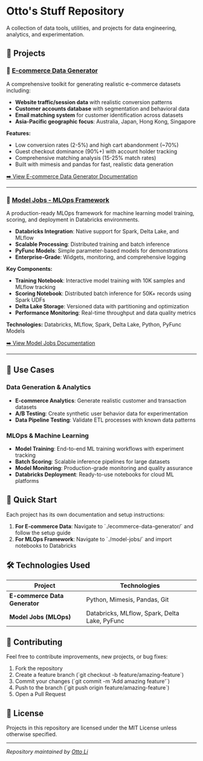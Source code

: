 # Otto's Stuff Repository

A collection of data tools, utilities, and projects for data engineering, analytics, and experimentation.

## 📁 Projects

### 🛒 [E-commerce Data Generator](./ecommerce-data-generator/)
A comprehensive toolkit for generating realistic e-commerce datasets including:
- **Website traffic/session data** with realistic conversion patterns
- **Customer accounts database** with segmentation and behavioral data  
- **Email matching system** for customer identification across datasets
- **Asia-Pacific geographic focus**: Australia, Japan, Hong Kong, Singapore

**Features:**
- Low conversion rates (2-5%) and high cart abandonment (~70%)
- Guest checkout dominance (90%+) with account holder tracking
- Comprehensive matching analysis (15-25% match rates)
- Built with mimesis and pandas for fast, realistic data generation

[➡️ View E-commerce Data Generator Documentation](./ecommerce-data-generator/README.md)

---

### 🧠 [Model Jobs - MLOps Framework](./model-jobs/)
A production-ready MLOps framework for machine learning model training, scoring, and deployment in Databricks environments.
- **Databricks Integration**: Native support for Spark, Delta Lake, and MLflow
- **Scalable Processing**: Distributed training and batch inference
- **PyFunc Models**: Simple parameter-based models for demonstrations
- **Enterprise-Grade**: Widgets, monitoring, and comprehensive logging

**Key Components:**
- **Training Notebook**: Interactive model training with 10K samples and MLflow tracking
- **Scoring Notebook**: Distributed batch inference for 50K+ records using Spark UDFs
- **Delta Lake Storage**: Versioned data with partitioning and optimization
- **Performance Monitoring**: Real-time throughput and data quality metrics

**Technologies:** Databricks, MLflow, Spark, Delta Lake, Python, PyFunc Models

[➡️ View Model Jobs Documentation](./model-jobs/README.md)

---

## 🎯 Use Cases

### Data Generation & Analytics
- **E-commerce Analytics**: Generate realistic customer and transaction datasets
- **A/B Testing**: Create synthetic user behavior data for experimentation
- **Data Pipeline Testing**: Validate ETL processes with known data patterns

### MLOps & Machine Learning
- **Model Training**: End-to-end ML training workflows with experiment tracking
- **Batch Scoring**: Scalable inference pipelines for large datasets  
- **Model Monitoring**: Production-grade monitoring and quality assurance
- **Databricks Deployment**: Ready-to-use notebooks for cloud ML platforms

## 🚀 Quick Start

Each project has its own documentation and setup instructions:

1. **For E-commerce Data**: Navigate to \`./ecommerce-data-generator/\` and follow the setup guide
2. **For MLOps Framework**: Navigate to \`./model-jobs/\` and import notebooks to Databricks

## 🛠️ Technologies Used

| Project | Technologies |
|---------|-------------|
| **E-commerce Data Generator** | Python, Mimesis, Pandas, Git |
| **Model Jobs (MLOps)** | Databricks, MLflow, Spark, Delta Lake, PyFunc |

## 🤝 Contributing

Feel free to contribute improvements, new projects, or bug fixes:

1. Fork the repository
2. Create a feature branch (\`git checkout -b feature/amazing-feature\`)
3. Commit your changes (\`git commit -m 'Add amazing feature'\`)
4. Push to the branch (\`git push origin feature/amazing-feature\`)
5. Open a Pull Request

## 📜 License

Projects in this repository are licensed under the MIT License unless otherwise specified.

---

*Repository maintained by [Otto Li](https://github.com/otto-li)*

